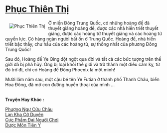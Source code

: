 <a href="https://truyentiki.com/phuc-thien-thi.33869/" title="Phục Thiên Thị"><h1>Phục Thiên Thị</h1></a><div style="display:table"><img align="right" style="float: left; padding: 10px;" src="https://truyentiki.com/a/img/str/src/33869.jpg" alt="Phục Thiên Thị">Ở miền Đông Trung Quốc, có những hoàng đế đã thuyết giảng hoàng đế, được các nhà hiền triết thuyết giảng, được các hoàng tử thuyết giảng và các hoàng tử quyền lực. Có hàng ngàn người bất ổn ở Trung Quốc. Hoàng đế, nhà hiền triết bậc thầy, chư hầu của các hoàng tử, sự thống nhất của phương Đông Trung Quốc! <p></p> Sau đó, Hoàng đế Ye Qing đột ngột qua đời và tất cả các bức tượng trên thế giới đã bị phá hủy. Ông bị loại khỏi thế giới và trở thành một điều cấm kỵ, từ đó trở đi, chỉ có Hoàng đế Đông Phoenix là một mình! <p></p> Mười lăm năm sau, một cậu bé tên Ye Futian ở thành phố Thanh Châu, biển Hoa Đông, đã mở con đường huyền thoại của mình ...</div><p><br><b>Truyện Hay Khác :</b></p><a href="https://truyentiki.com/phuong-ngu-cuu-chau.33868/" alt="Phượng Ngự Cửu Châu">Phượng Ngự Cửu Châu</a><br/><a href="https://truyentiki.wordpress.com/2020/06/08/lan-kha-co-duyen/" alt="Lạn Kha Cờ Duyên">Lạn Kha Cờ Duyên</a><br/><a href="https://www.pinterest.com/pin/594756694531434207" alt="Cực Phẩm Đại Người Chơi">Cực Phẩm Đại Người Chơi</a><br/><a href="https://truyentiki.wordpress.com/2020/06/08/duoc-mon-tien-y/" alt="Dược Môn Tiên Y">Dược Môn Tiên Y</a><br/>